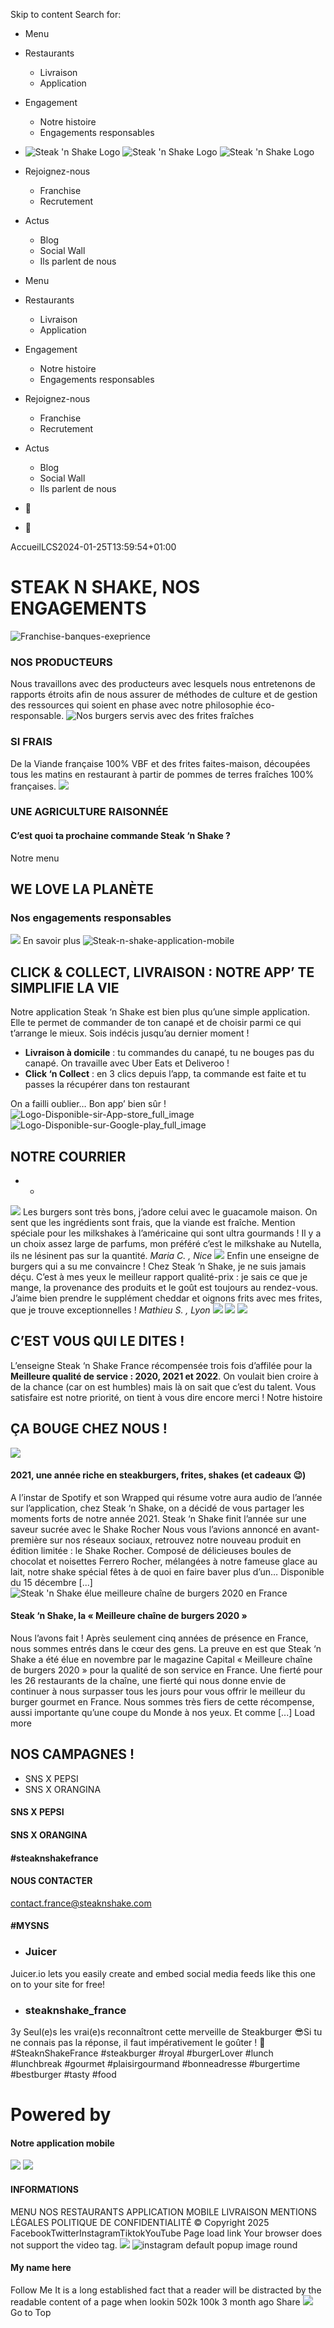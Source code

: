 Skip to content
Search for:
  * Menu
  * Restaurants
    * Livraison
    * Application
  * Engagement
    * Notre histoire
    * Engagements responsables
  * ![Steak 'n Shake Logo](https://steaknshake.fr/wp-content/uploads/2019/03/steak-n-shake-desktop.png) ![Steak 'n Shake Logo](https://steaknshake.fr/wp-content/uploads/2019/02/steak-n-shake.png) ![Steak 'n Shake Logo](https://steaknshake.fr/wp-content/uploads/2019/02/steak-n-shake-sticky.png)
  * Rejoignez-nous
    * Franchise
    * Recrutement
  * Actus
    * Blog
    * Social Wall
    * Ils parlent de nous


  * Menu
  * Restaurants
    * Livraison
    * Application
  * Engagement
    * Notre histoire
    * Engagements responsables
  * Rejoignez-nous
    * Franchise
    * Recrutement
  * Actus
    * Blog
    * Social Wall
    * Ils parlent de nous


  * 
  * 


AccueilLCS2024-01-25T13:59:54+01:00
# STEAK N SHAKE, NOS ENGAGEMENTS
![Franchise-banques-exeprience](https://steaknshake.fr/wp-content/uploads/2019/03/Franchise-banques-exeprience-150x150.png)
### NOS PRODUCTEURS
Nous travaillons avec des producteurs avec lesquels nous entretenons de rapports étroits afin de nous assurer de méthodes de culture et de gestion des ressources qui soient en phase avec notre philosophie éco-responsable.
![Nos burgers servis avec des frites fraîches](https://steaknshake.fr/wp-content/uploads/2019/03/Icone-burger-150x150.png)
### SI FRAIS
De la Viande française 100% VBF et des frites faites-maison, découpées tous les matins en restaurant à partir de pommes de terres fraîches 100% françaises.
![](https://steaknshake.fr/wp-content/uploads/2021/01/globe-sns-150x150.png)
### UNE AGRICULTURE RAISONNÉE
#### C’est quoi ta prochaine commande Steak ‘n Shake ?
Notre menu
## WE LOVE LA PLANÈTE
### **Nos engagements responsables**
![](https://steaknshake.fr/wp-content/uploads/2021/01/engagements-responsables-steak-n-shake.png)
En savoir plus
![Steak-n-shake-application-mobile](https://steaknshake.fr/wp-content/uploads/2020/12/Steak-n-shake-application-mobile-600x600.png)
## CLICK & COLLECT, LIVRAISON : NOTRE APP’ TE SIMPLIFIE LA VIE
Notre application Steak ‘n Shake est bien plus qu’une simple application. Elle te permet de commander de ton canapé et de choisir parmi ce qui t’arrange le mieux. Sois indécis jusqu’au dernier moment !
  * **Livraison à domicile** : tu commandes du canapé, tu ne bouges pas du canapé. On travaille avec Uber Eats et Deliveroo !
  * **Click ‘n Collect** : en 3 clics depuis l’app, ta commande est faite et tu passes la récupérer dans ton restaurant


On a failli oublier… Bon app’ bien sûr !
![Logo-Disponible-sir-App-store_full_image](https://steaknshake.fr/wp-content/uploads/2020/12/Logo-Disponible-sir-App-store_full_image-180x62.png)
![Logo-Disponible-sur-Google-play_full_image](https://steaknshake.fr/wp-content/uploads/2020/12/Logo-Disponible-sur-Google-play_full_image-180x62.png)
## NOTRE COURRIER
  *   * 

![](https://steaknshake.fr/wp-content/uploads/2020/12/maria-correze-150x150.png)
Les burgers sont très bons, j’adore celui avec le guacamole maison. On sent que les ingrédients sont frais, que la viande est fraîche. Mention spéciale pour les milkshakes à l’américaine qui sont ultra gourmands ! Il y a un choix assez large de parfums, mon préféré c’est le milkshake au Nutella, ils ne lésinent pas sur la quantité.
_Maria C. , Nice_
![](https://steaknshake.fr/wp-content/uploads/2020/12/Matthieu-Svenan-150x150.png)
Enfin une enseigne de burgers qui a su me convaincre ! Chez Steak ‘n Shake, je ne suis jamais déçu. C’est à mes yeux le meilleur rapport qualité-prix : je sais ce que je mange, la provenance des produits et le goût est toujours au rendez-vous. J’aime bien prendre le supplément cheddar et oignons frits avec mes frites, que je trouve exceptionnelles !
_Mathieu S. , Lyon_
![](https://steaknshake.fr/wp-content/uploads/2020/12/Burger-steak-n-shake.jpg)
![](https://steaknshake.fr/wp-content/uploads/2024/01/STEAK-N-SHAKE_LOGO2024_Horizontal_fondblanc.png)
![](https://steaknshake.fr/wp-content/uploads/2021/12/Sans-titre-1.png)
## **C’EST VOUS QUI LE DITES !**
L’enseigne Steak ‘n Shake France récompensée trois fois d’affilée pour la **Meilleure qualité de service : 2020, 2021 et 2022**. On voulait bien croire à de la chance (car on est humbles) mais là on sait que c’est du talent. Vous satisfaire est notre priorité, on tient à vous dire encore merci !
Notre histoire
## ÇA BOUGE CHEZ NOUS !
![](https://steaknshake.fr/wp-content/uploads/2021/12/2-1024x1024.png)
#### 2021, une année riche en steakburgers, frites, shakes (et cadeaux 😉)
A l’instar de Spotify et son Wrapped qui résume votre aura audio de l’année sur l’application, chez Steak ‘n Shake, on a décidé de vous partager les moments forts de notre année 2021. Steak ‘n Shake finit l’année sur une saveur sucrée avec le Shake Rocher Nous vous l’avions annoncé en avant-première sur nos réseaux sociaux, retrouvez notre nouveau produit en édition limitée : le Shake Rocher. Composé de délicieuses boules de chocolat et noisettes Ferrero Rocher, mélangées à notre fameuse glace au lait, notre shake spécial fêtes à de quoi en faire baver plus d’un… Disponible du 15 décembre [...]
![Steak 'n Shake élue meilleure chaîne de burgers 2020 en France](https://steaknshake.fr/wp-content/uploads/2019/11/meilleure-chaine-de-burgers.jpg)
#### Steak ‘n Shake, la « Meilleure chaîne de burgers 2020 »
Nous l’avons fait ! Après seulement cinq années de présence en France, nous sommes entrés dans le cœur des gens. La preuve en est que Steak ‘n Shake a été élue en novembre par le magazine Capital « Meilleure chaîne de burgers 2020 » pour la qualité de son service en France. Une fierté pour les 26 restaurants de la chaîne, une fierté qui nous donne envie de continuer à nous surpasser tous les jours pour vous offrir le meilleur du burger gourmet en France. Nous sommes très fiers de cette récompense, aussi importante qu’une coupe du Monde à nos yeux. Et comme [...]
Load more
## NOS CAMPAGNES !
  * SNS X PEPSI
  * SNS X ORANGINA


#### SNS X PEPSI
#### SNS X ORANGINA
#### #steaknshakefrance
#### NOUS CONTACTER
contact.france@steaknshake.com 
#### #MYSNS
  * ### Juicer
Juicer.io lets you easily create and embed social media feeds like this one on to your site for free!
  * ### steaknshake_france
3y
Seul(e)s les vrai(e)s reconnaîtront cette merveille de Steakburger 😎Si tu ne connais pas la réponse, il faut impérativement le goûter ! 🙌#SteaknShakeFrance #steakburger #royal #burgerLover #lunch #lunchbreak #gourmet #plaisirgourmand #bonneadresse #burgertime #bestburger #tasty #food
# Powered by


#### Notre application mobile
![](https://steaknshake.fr/wp-content/uploads/2020/12/App-store_APPLICATION-STEAK-N-SHAKE.png)
![](https://steaknshake.fr/wp-content/uploads/2020/12/Google-play_APPLICATION-STEAK-N-SHAKE.png)
#### INFORMATIONS
MENU
NOS RESTAURANTS
APPLICATION MOBILE
LIVRAISON
MENTIONS LÉGALES 
POLITIQUE DE CONFIDENTIALITÉ 
© Copyright 2025 
FacebookTwitterInstagramTiktokYouTube
Page load link
Your browser does not support the video tag. 
![](https://steaknshake.fr/wp-content/plugins/accesspress-instagram-feed-pro/images/loading.gif)
![instagram default popup image round](https://steaknshake.fr/wp-content/plugins/accesspress-instagram-feed-pro/images/round-prof.png)
####  My name here 
Follow Me
It is a long established fact that a reader will be distracted by the readable content of a page when lookin 
502k 100k 3 month ago 
Share
![](https://steaknshake.fr/wp-content/plugins/accesspress-instagram-feed-pro/images/loading.gif)
Go to Top
